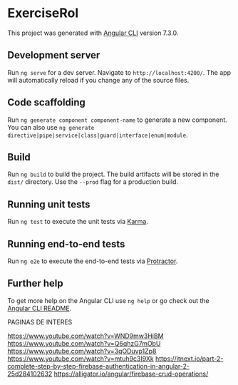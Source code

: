 # ExerciseRol

This project was generated with [Angular CLI](https://github.com/angular/angular-cli) version 7.3.0.

## Development server

Run `ng serve` for a dev server. Navigate to `http://localhost:4200/`. The app will automatically reload if you change any of the source files.

## Code scaffolding

Run `ng generate component component-name` to generate a new component. You can also use `ng generate directive|pipe|service|class|guard|interface|enum|module`.

## Build

Run `ng build` to build the project. The build artifacts will be stored in the `dist/` directory. Use the `--prod` flag for a production build.

## Running unit tests

Run `ng test` to execute the unit tests via [Karma](https://karma-runner.github.io).

## Running end-to-end tests

Run `ng e2e` to execute the end-to-end tests via [Protractor](http://www.protractortest.org/).

## Further help

To get more help on the Angular CLI use `ng help` or go check out the [Angular CLI README](https://github.com/angular/angular-cli/blob/master/README.md).


PAGINAS DE INTERES

https://www.youtube.com/watch?v=WND9mw3HiBM
https://www.youtube.com/watch?v=Q6qhzG7mObU
https://www.youtube.com/watch?v=3qODuvp1Zp8
https://www.youtube.com/watch?v=mtuh9c3I9Xk
https://itnext.io/part-2-complete-step-by-step-firebase-authentication-in-angular-2-25d284102632
https://alligator.io/angular/firebase-crud-operations/
